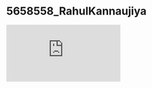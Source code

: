 # 5658558_RahulKannaujiya

![Alt Text](https://github.com/rahulit-netizen/5658558_RahulKannaujiya/blob/c12f9836849d1155843ebcee74490e07d67b0bda/simplilearn%20git%20certificate.pdf)
